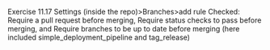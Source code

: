 Exercise 11.17
Settings (inside the repo)>Branches>add rule
Checked:
Require a pull request before merging, Require status checks to pass before merging, and Require branches to be up to date before merging (here included simple_deployment_pipeline and tag_release)
